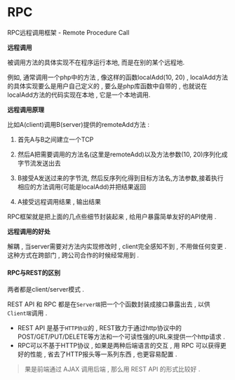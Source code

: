 # RPC

RPC远程调用框架 - Remote Procedure Call

**远程调用**

被调用方法的具体实现不在程序运行本地, 而是在别的某个远程地.

例如, 通常调用一个php中的方法 , 像这样的函数localAdd\(10, 20\) , localAdd方法的具体实现要么是用户自己定义的 , 要么是php库函数中自带的 , 也就说在localAdd方法的代码实现在本地 , 它是一个本地调用.

**远程调用原理**

比如A\(client\)调用B\(server\)提供的remoteAdd方法 :

1. 首先A与B之间建立一个TCP
2. 然后A把需要调用的方法名\(这里是remoteAdd\)以及方法参数\(10, 20\)序列化成字节流发送出去

3. B接受A发送过来的字节流, 然后反序列化得到目标方法名,方法参数,接着执行相应的方法调用\(可能是localAdd\)并把结果返回

4. A接受远程调用结果 , 输出结果

RPC框架就是把上面的几点些细节封装起来 , 给用户暴露简单友好的API使用 .

**远程调用的好处**

解耦 , 当server需要对方法内实现修改时 , client完全感知不到 , 不用做任何变更 . 这种方式在跨部门 , 跨公司合作的时候经常用到 .

#### RPC与REST的区别

两者都是client/server模式 . 

REST API 和 RPC 都是在`Server端`把一个个函数封装成接口暴露出去 , 以供`Client端`调用 . 

* REST API 是基于`HTTP协议`的 , REST致力于通过http协议中的POST/GET/PUT/DELETE等方法和一个可读性强的URL来提供一个http请求 . 
* RPC可以不基于HTTP协议 , 如果是两种后端语言的交互 , 用 RPC 可以获得更好的性能 , 省去了HTTP报头等一系列东西 , 也更容易配置 . 

> 果是前端通过 AJAX 调用后端 , 那么用 REST API 的形式比较好 .





